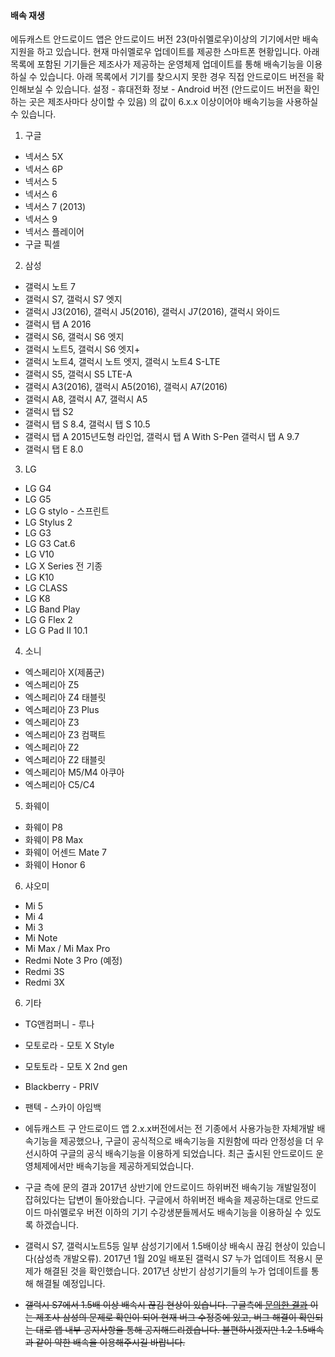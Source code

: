 #### 배속 재생
에듀캐스트 안드로이드 앱은 안드로이드 버전 23(마쉬멜로우)이상의 기기에서만 배속지원을 하고 있습니다. 현재 마쉬멜로우 업데이트를 제공한 스마트폰 현황입니다. 아래 목록에 포함된 기기들은 제조사가 제공하는 운영체제 업데이트를 통해 배속기능을 이용하실 수 있습니다. 아래 목록에서 기기를 찾으시지 못한 경우 직접 안드로이드 버전을 확인해보실 수 있습니다. 설정 - 휴대전화 정보 - Android 버전 (안드로이드 버전을 확인하는 곳은 제조사마다 상이할 수 있음) 의 값이 6.x.x 이상이어야 배속기능을 사용하실 수 있습니다.

1. 구글
  - 넥서스 5X
  - 넥서스 6P
  - 넥서스 5
  - 넥서스 6
  - 넥서스 7 (2013)
  - 넥서스 9
  - 넥서스 플레이어
  - 구글 픽셀


2. 삼성
  - 갤럭시 노트 7
  - 갤럭시 S7, 갤럭시 S7 엣지
  - 갤럭시 J3(2016), 갤럭시 J5(2016), 갤럭시 J7(2016), 갤럭시 와이드
  - 갤럭시 탭 A 2016
  - 갤럭시 S6, 갤럭시 S6 엣지
  - 갤럭시 노트5, 갤럭시 S6 엣지+
  - 갤럭시 노트4, 갤럭시 노트 엣지, 갤럭시 노트4 S-LTE
  - 갤럭시 S5, 갤럭시 S5 LTE-A
  - 갤럭시 A3(2016), 갤럭시 A5(2016), 갤럭시 A7(2016)
  - 갤럭시 A8, 갤럭시 A7, 갤럭시 A5
  - 갤럭시 탭 S2
  - 갤럭시 탭 S 8.4, 갤럭시 탭 S 10.5
  - 갤럭시 탭 A 2015년도형 라인업, 갤럭시 탭 A With S-Pen 갤럭시 탭 A 9.7
  - 갤럭시 탭 E 8.0


3. LG
  - LG G4
  - LG G5
  - LG G stylo - 스프린트
  - LG Stylus 2
  - LG G3
  - LG G3 Cat.6
  - LG V10
  - LG X Series 전 기종
  - LG K10
  - LG CLASS
  - LG K8
  - LG Band Play
  - LG G Flex 2
  - LG G Pad II 10.1


4. 소니
  - 엑스페리아 X(제품군)
  - 엑스페리아 Z5
  - 엑스페리아 Z4 태블릿
  - 엑스페리아 Z3 Plus
  - 엑스페리아 Z3
  - 엑스페리아 Z3 컴팩트
  - 엑스페리아 Z2
  - 엑스페리아 Z2 태블릿
  - 엑스페리아 M5/M4 아쿠아
  - 엑스페리아 C5/C4


5. 화웨이
  - 화웨이 P8
  - 화웨이 P8 Max
  - 화웨이 어센드 Mate 7
  - 화웨이 Honor 6


6. 샤오미
  - Mi 5
  - Mi 4
  - Mi 3
  - Mi Note
  - Mi Max / Mi Max Pro
  - Redmi Note 3 Pro (예정)
  - Redmi 3S
  - Redmi 3X


6. 기타
  - TG앤컴퍼니 - 루나
  - 모토로라 - 모토 X Style
  - 모토토라 - 모토 X 2nd gen
  - Blackberry - PRIV
  - 팬텍 - 스카이 아임백


- 에듀캐스트 구 안드로이드 앱 2.x.x버전에서는 전 기종에서 사용가능한 자체개발 배속기능을 제공했으나, 구글이 공식적으로 배속기능을 지원함에 따라 안정성을 더 우선시하여 구글의 공식 배속기능을 이용하게 되었습니다. 최근 출시된 안드로이드 운영체제에서만 배속기능을 제공하게되었습니다.
- 구글 측에 문의 결과 2017년 상반기에 안드로이드 하위버전 배속기능 개발일정이 잡혀있다는 답변이 돌아왔습니다. 구글에서 하위버전 배속을 제공하는대로 안드로이드 마쉬멜로우 버전 이하의 기기 수강생분들께서도 배속기능을 이용하실 수 있도록 하겠습니다.
- 갤럭시 S7, 갤럭시노트5등 일부 삼성기기에서 1.5배이상 배속시 끊김 현상이 있습니다(삼성측 개발오류). 2017년 1월 20일 배포된 갤럭시 S7 누가 업데이트 적용시 문제가 해결된 것을 확인했습니다. 2017년 상반기 삼성기기들의 누가 업데이트를 통해 해결될 예정입니다.
- ~~갤럭시 S7에서 1.5배 이상 배속시 끊김 현상이 있습니다. 구글측에 [문의한 결과](https://github.com/google/ExoPlayer/issues/1764) 이는 제조사 삼성의 문제로 확인이 되어 현재 버그 수정중에 있고, 버그 해결이 확인되는 대로 앱 내부 공지사항을 통해 공지해드리겠습니다. 불편하시겠지만 1.2-1.5배속과 같이 약한 배속을 이용해주시길 바랍니다.~~
